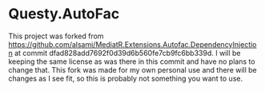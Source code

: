 # Questy.AutoFac

This project was forked from https://github.com/alsami/MediatR.Extensions.Autofac.DependencyInjection at commit dfad828add7692f0d39d6b560fe7cb9fc6bb339d. I will be keeping the same license as was there in this commit and have no plans to change that. This fork was made for my own personal use and there will be changes as I see fit, so this is probably not something you want to use.